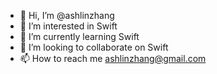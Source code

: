 - 👋 Hi, I’m @ashlinzhang
- 👀 I’m interested in Swift
- 🌱 I’m currently learning Swift
- 💞️ I’m looking to collaborate on Swift
- 📫 How to reach me ashlinzhang@gmail.com

<!---
ashlinzhang/ashlinzhang is a ✨ special ✨ repository because its `README.md` (this file) appears on your GitHub profile.
You can click the Preview link to take a look at your changes.
--->
